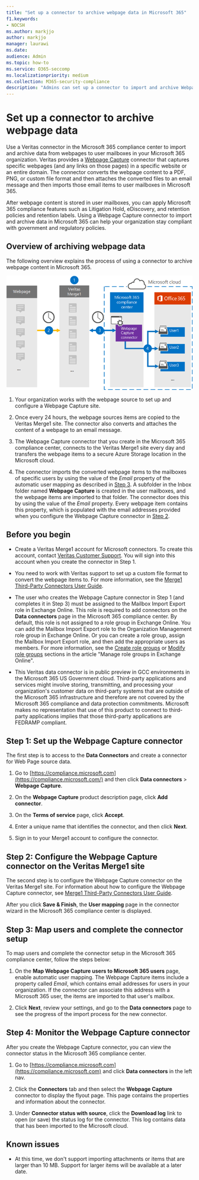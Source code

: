 ```yaml
---
title: "Set up a connector to archive webpage data in Microsoft 365"
f1.keywords:
- NOCSH
ms.author: markjjo
author: markjjo
manager: laurawi
ms.date: 
audience: Admin
ms.topic: how-to
ms.service: O365-seccomp
ms.localizationpriority: medium
ms.collection: M365-security-compliance
description: "Admins can set up a connector to import and archive Webpage Capture data from Veritas in Microsoft 365. This connector lets you archive data from third-party data sources in Microsoft 365 so you can use compliance features such as legal hold, content search, and retention policies to manage your organization's third-party data."
---
```


# Set up a connector to archive webpage data

Use a Veritas connector in the Microsoft 365 compliance center to import and archive data from webpages to user mailboxes in your Microsoft 365 organization. Veritas provides a [Webpage Capture](https://globanet.com/webpage-capture) connector that captures specific webpages (and any links on those pages) in a specific website or an entire domain. The connector converts the webpage content to a PDF, PNG, or custom file format and then attaches the converted files to an email message and then imports those email items to user mailboxes in Microsoft 365.

After webpage content is stored in user mailboxes, you can apply Microsoft 365 compliance features such as Litigation Hold, eDiscovery, and retention policies and retention labels. Using a Webpage Capture connector to import and archive data in Microsoft 365 can help your organization stay compliant with government and regulatory policies.

## Overview of archiving webpage data

The following overview explains the process of using a connector to archive webpage content in Microsoft 365.

![Archiving workflow for webpage data.](../media/WebPageCaptureConnectorWorkflow.png)

1. Your organization works with the webpage source to set up and configure a Webpage Capture site.

2. Once every 24 hours, the webpage sources items are copied to the Veritas Merge1 site. The connector also converts and attaches the content of a webpage to an email message.

3. The Webpage Capture connector that you create in the Microsoft 365 compliance center, connects to the Veritas Merge1 site every day and transfers the webpage items to a secure Azure Storage location in the Microsoft cloud.

4. The connector imports the converted webpage items to the mailboxes of specific users by using the value of the *Email* property of the automatic user mapping as described in [Step 3](#step-3-map-users-and-complete-the-connector-setup). A subfolder in the Inbox folder named **Webpage Capture** is created in the user mailboxes, and the webpage items are imported to that folder. The connector does this by using the value of the *Email* property. Every webpage item contains this property, which is populated with the email addresses provided when you configure the Webpage Capture connector in [Step 2](#step-2-configure-the-webpage-capture-connector-on-the-veritas-merge1-site).

## Before you begin

- Create a Veritas Merge1 account for Microsoft connectors. To create this account, contact [Veritas Customer Support](https://www.veritas.com/content/support/). You will sign into this account when you create the connector in Step 1.

- You need to work with Veritas support to set up a custom file format to convert the webpage items to. For more information, see the [Merge1 Third-Party Connectors User Guide](https://docs.ms.merge1.globanetportal.com/Merge1%20Third-Party%20Connectors%20Web%20Page%20Capture%20User%20Guide%20.pdf).

- The user who creates the Webpage Capture connector in Step 1 (and completes it in Step 3) must be assigned to the Mailbox Import Export role in Exchange Online. This role is required to add connectors on the **Data connectors** page in the Microsoft 365 compliance center. By default, this role is not assigned to a role group in Exchange Online. You can add the Mailbox Import Export role to the Organization Management role group in Exchange Online. Or you can create a role group, assign the Mailbox Import Export role, and then add the appropriate users as members. For more information, see the [Create role groups](/Exchange/permissions-exo/role-groups#create-role-groups) or [Modify role groups](/Exchange/permissions-exo/role-groups#modify-role-groups) sections in the article "Manage role groups in Exchange Online".

- This Veritas data connector is in public preview in GCC environments in the Microsoft 365 US Government cloud. Third-party applications and services might involve storing, transmitting, and processing your organization's customer data on third-party systems that are outside of the Microsoft 365 infrastructure and therefore are not covered by the Microsoft 365 compliance and data protection commitments. Microsoft makes no representation that use of this product to connect to third-party applications implies that those third-party applications are FEDRAMP compliant.

## Step 1: Set up the Webpage Capture connector

The first step is to access to the **Data Connectors** and create a connector for Web Page source data.

1. Go to [https://compliance.microsoft.com](https://compliance.microsoft.com/) and then click **Data connectors** > **Webpage Capture**.

2. On the **Webpage Capture** product description page, click **Add connector**.

3. On the **Terms of service** page, click **Accept**.

4. Enter a unique name that identifies the connector, and then click **Next**.

5. Sign in to your Merge1 account to configure the connector.

## Step 2: Configure the Webpage Capture connector on the Veritas Merge1 site

The second step is to configure the Webpage Capture connector on the Veritas Merge1 site. For information about how to configure the Webpage Capture connector, see [Merge1 Third-Party Connectors User Guide](https://docs.ms.merge1.globanetportal.com/Merge1%20Third-Party%20Connectors%20Web%20Page%20Capture%20User%20Guide%20.pdf).

After you click **Save & Finish**, the **User mapping** page in the connector wizard in the Microsoft 365 compliance center is displayed.

## Step 3: Map users and complete the connector setup

To map users and complete the connector setup in the Microsoft 365 compliance center, follow the steps below:

1. On the **Map Webpage Capture users to Microsoft 365 users** page, enable automatic user mapping. The Webpage Capture items include a property called *Email*, which contains email addresses for users in your organization. If the connector can associate this address with a Microsoft 365 user, the items are imported to that user's mailbox.

2. Click **Next**, review your settings, and go to the **Data connectors** page to see the progress of the import process for the new connector.

## Step 4: Monitor the Webpage Capture connector

After you create the Webpage Capture connector, you can view the connector status in the Microsoft 365 compliance center.

1. Go to [https://compliance.microsoft.com](https://compliance.microsoft.com) and click **Data connectors** in the left nav.

2. Click the **Connectors** tab and then select the **Webpage Capture** connector to display the flyout page. This page contains the properties and information about the connector.

3. Under **Connector status with source**, click the **Download log** link to open (or save) the status log for the connector. This log contains data that has been imported to the Microsoft cloud.

## Known issues

- At this time, we don't support importing attachments or items that are larger than 10 MB. Support for larger items will be available at a later date.